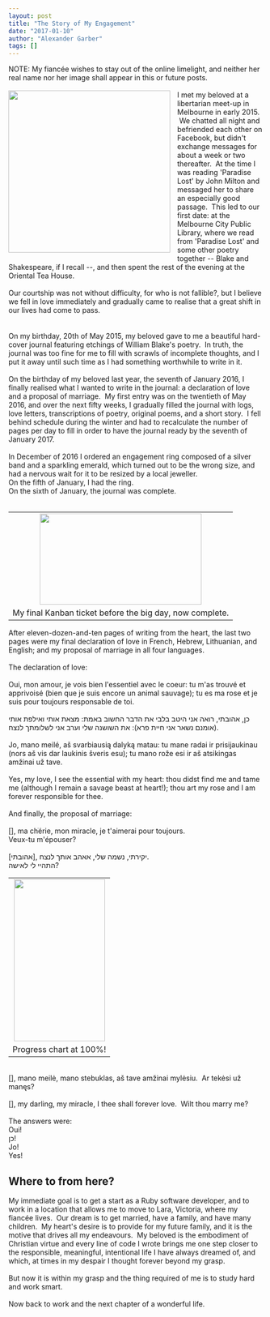 ```yaml
---
layout: post
title: "The Story of My Engagement"
date: "2017-01-10"
author: "Alexander Garber"
tags: []
---
```


<div dir="ltr" style="text-align: left;" trbidi="on">NOTE: My fiancée wishes to stay out of the online limelight, and neither her real name nor her image shall appear in this or future posts.<br><br><a href="https://4.bp.blogspot.com/-oo89vkTfj0s/WHR68_NkoHI/AAAAAAAAMUI/3gBIZlpiUps-bUXy-nRXTGobRn1FL9fUgCLcB/s1600/engagement_ring.jpg" imageanchor="1" style="clear: left; float: left; margin-bottom: 1em; margin-right: 1em;"><img border="0" height="320" src="https://4.bp.blogspot.com/-oo89vkTfj0s/WHR68_NkoHI/AAAAAAAAMUI/3gBIZlpiUps-bUXy-nRXTGobRn1FL9fUgCLcB/s320/engagement_ring.jpg" width="320"></a>I met my beloved at a libertarian meet-up in Melbourne in early 2015.  We chatted all night and befriended each other on Facebook, but didn't exchange messages for about a week or two thereafter.  At the time
        I was reading 'Paradise Lost' by John Milton and messaged her to share an especially good passage.  This led to our first date: at the Melbourne City Public Library, where we read from 'Paradise Lost' and some other poetry together --
        Blake and Shakespeare, if I recall --, and then spent the rest of the evening at the Oriental Tea House.<br><br>Our courtship was not without difficulty, for who is not fallible?, but I believe we fell in love immediately and gradually
        came to realise that a great shift in our lives had come to pass.<br><br><br>On my birthday, 20th of May 2015, my beloved gave to me a beautiful hard-cover journal featuring etchings of William Blake's poetry.  In truth, the
        journal was too fine for me to fill with scrawls of incomplete thoughts, and I put it away until such time as I had something worthwhile to write in it.<br><br>On the birthday of my beloved last year, the seventh of January 2016, I
        finally realised what I wanted to write in the journal: a declaration of love and a proposal of marriage.  My first entry was on the twentieth of May 2016, and over the next fifty weeks, I gradually filled the journal with logs, love
        letters, transcriptions of poetry, original poems, and a short story.  I fell behind schedule during the winter and had to recalculate the number of pages per day to fill in order to have the journal ready by the seventh of January
        2017.<br><br>In December of 2016 I ordered an engagement ring composed of a silver band and a sparkling emerald, which turned out to be the wrong size, and had a nervous wait for it to be resized by a local jeweller.<br>On the fifth of
        January, I had the ring.<br>On the sixth of January, the journal was complete.<br><br>
        <table align="center" cellpadding="0" cellspacing="0" class="tr-caption-container" style="margin-left: auto; margin-right: auto; text-align: center;">
          <tbody>
            <tr>
              <td style="text-align: center;"><a href="https://3.bp.blogspot.com/--lWU_9P8Ilo/WHR-A7pLBsI/AAAAAAAAMUU/mC3vCgWKgskrGveOkjr8ItWpFj3tTiQfQCPcB/s1600/PHOTO_20170109_150509.jpg" imageanchor="1" style="margin-left: auto; margin-right: auto;"><img border="0" height="180" src="https://3.bp.blogspot.com/--lWU_9P8Ilo/WHR-A7pLBsI/AAAAAAAAMUU/mC3vCgWKgskrGveOkjr8ItWpFj3tTiQfQCPcB/s320/PHOTO_20170109_150509.jpg" width="320"></a></td>
            </tr>
            <tr>
              <td class="tr-caption" style="text-align: center;">My final Kanban ticket before the big day, now complete.</td>
            </tr>
          </tbody>
        </table>After eleven-dozen-and-ten pages of writing from the heart, the last two pages were my final declaration of love in French, Hebrew, Lithuanian, and English; and my proposal of marriage in all four languages.<br><br>The
        declaration of love:<br><br>Oui, mon amour, je vois bien l'essentiel avec le coeur: tu m'as trouvé et apprivoisé (bien que je suis encore un animal sauvage); tu es ma rose et je suis pour toujours responsable de toi.<br><br>כן,
        אהובתי, רואה אני היטב בלבי את הדבר החשוב באמת: מצאת אותי ואילפת אותי (אומנם נשאר אני חיית פרא): את השושנה שלי וערב אני לשלומתך לנצח.<br><br>Jo, mano meilé, aš svarbiausią dalyką matau: tu mane radai ir prisijaukinau (nors aš vis dar
        laukinis šveris esu); tu mano rože esi ir aš atsikingas amžinai už tave.<br><br>Yes, my love, I see the essential with my heart: thou didst find me and tame me (although I remain a savage beast at heart!); thou art my rose and I am
        forever responsible for thee.<br><br>And finally, the proposal of marriage:<br><br>[], ma chׂérie, mon miracle, je t'aimerai pour toujours.<br>Veux-tu m'épouser?<br><br>[אהובתי], יקירתי, נשמה שלי, אאהב אותך לנצח.<br>התהיי לי
        לאישה?<br>
        <table align="center" cellpadding="0" cellspacing="0" class="tr-caption-container" style="margin-left: auto; margin-right: auto; text-align: center;">
          <tbody>
            <tr>
              <td style="text-align: center;"><a href="https://4.bp.blogspot.com/-HWDOlUQRSi8/WHR-PiG7KJI/AAAAAAAAMUY/DCGuXAMWbyUWQoMW1uS8UQXMIHp1tnSrACPcB/s1600/PHOTO_20170108_201653.jpg" imageanchor="1" style="margin-left: auto; margin-right: auto;"><img border="0" height="320" src="https://4.bp.blogspot.com/-HWDOlUQRSi8/WHR-PiG7KJI/AAAAAAAAMUY/DCGuXAMWbyUWQoMW1uS8UQXMIHp1tnSrACPcB/s320/PHOTO_20170108_201653.jpg" width="180"></a></td>
            </tr>
            <tr>
              <td class="tr-caption" style="text-align: center;">Progress chart at 100%!</td>
            </tr>
          </tbody>
        </table>
<br>[], mano meilė, mano stebuklas, aš tave amžinai mylėsiu.  Ar tekėsi už manęs?<br><br>[], my darling, my miracle, I thee shall forever love.  Wilt thou marry me?<br><br>The answers were:<br>Oui!<br>כן!<br>Jo!<br>Yes!<br>
        <h2>Where to from here?</h2>My immediate goal is to get a start as a Ruby software developer, and to work in a location that allows me to move to Lara, Victoria, where my fiancée lives.  Our dream is to get married, have a family, and
        have many children.  My heart's desire is to provide for my future family, and it is the motive that drives all my endeavours.  My beloved is the embodiment of Christian virtue and every line of code I wrote brings me one step
        closer to the responsible, meaningful, intentional life I have always dreamed of, and which, at times in my despair I thought forever beyond my grasp.<br><br>But now it is within my grasp and the thing required of me is to study hard and
        work smart.<br><br>Now back to work and the next chapter of a wonderful life.
      </div>